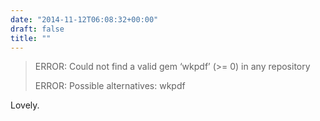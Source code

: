```yaml
---
date: "2014-11-12T06:08:32+00:00"
draft: false
title: ""
---
```

>ERROR: Could not find a valid gem ‘wkpdf’ (>= 0) in any repository 
>
>ERROR: Possible alternatives: wkpdf

Lovely.
